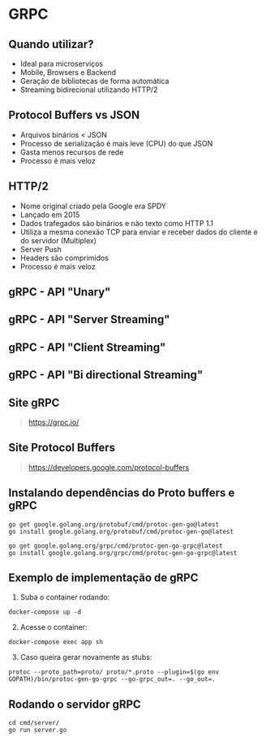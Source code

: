 # GRPC

## Quando utilizar?
- Ideal para microserviços
- Mobile, Browsers e Backend
- Geração de bibliotecas de forma automática
- Streaming bidirecional utilizando HTTP/2

## Protocol Buffers vs JSON
- Arquivos binários < JSON
- Processo de serialização é mais leve (CPU) do que JSON
- Gasta menos recursos de rede
- Processo é mais veloz

## HTTP/2
- Nome original criado pela Google era SPDY
- Lançado em 2015
- Dados trafegados são binários e não texto como HTTP 1.1
- Utiliza a mesma conexão TCP para enviar e receber dados do cliente e do servidor (Multiplex)
- Server Push
- Headers são comprimidos
- Processo é mais veloz

## gRPC - API "Unary"
## gRPC - API "Server Streaming"
## gRPC - API "Client Streaming"
## gRPC - API "Bi directional Streaming"

## Site gRPC
> https://grpc.io/

## Site Protocol Buffers
> https://developers.google.com/protocol-buffers

## Instalando dependências do Proto buffers e gRPC
```
go get google.golang.org/protobuf/cmd/protoc-gen-go@latest
go install google.golang.org/protobuf/cmd/protoc-gen-go@latest

go get google.golang.org/grpc/cmd/protoc-gen-go-grpc@latest
go install google.golang.org/grpc/cmd/protoc-gen-go-grpc@latest
```

## Exemplo de implementação de gRPC

1. Suba o container rodando:
```
docker-compose up -d
```

2. Acesse o container:
```
docker-compose exec app sh
```

3. Caso queira gerar novamente as stubs:
```
protoc --proto_path=proto/ proto/*.proto --plugin=$(go env GOPATH)/bin/protoc-gen-go-grpc --go-grpc_out=. --go_out=.
```

## Rodando o servidor gRPC
```
cd cmd/server/
go run server.go
```
